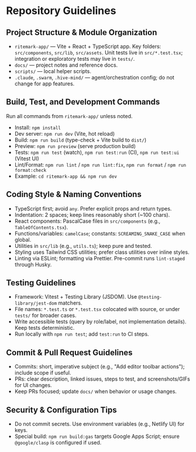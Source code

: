 # Repository Guidelines

## Project Structure & Module Organization
- `ritemark-app/` — Vite + React + TypeScript app. Key folders: `src/components`, `src/lib`, `src/assets`. Unit tests live in `src/*.test.tsx`; integration or exploratory tests may live in `tests/`.
- `docs/` — project notes and reference docs.
- `scripts/` — local helper scripts.
- `.claude`, `.swarm`, `.hive-mind/` — agent/orchestration config; do not change for app features.

## Build, Test, and Development Commands
Run all commands from `ritemark-app/` unless noted.
- Install: `npm install`
- Dev server: `npm run dev` (Vite, hot reload)
- Build: `npm run build` (type-check + Vite build to `dist/`)
- Preview: `npm run preview` (serve production build)
- Tests: `npm run test` (watch), `npm run test:run` (CI), `npm run test:ui` (Vitest UI)
- Lint/Format: `npm run lint` / `npm run lint:fix`, `npm run format` / `npm run format:check`
- Example: `cd ritemark-app && npm run dev`

## Coding Style & Naming Conventions
- TypeScript first; avoid `any`. Prefer explicit props and return types.
- Indentation: 2 spaces; keep lines reasonably short (~100 chars).
- React components: PascalCase files in `src/components` (e.g., `TableOfContents.tsx`).
- Functions/variables: `camelCase`; constants: `SCREAMING_SNAKE_CASE` when global.
- Utilities in `src/lib` (e.g., `utils.ts`); keep pure and tested.
- Styling uses Tailwind CSS utilities; prefer class utilities over inline styles.
- Linting via ESLint; formatting via Prettier. Pre-commit runs `lint-staged` through Husky.

## Testing Guidelines
- Framework: Vitest + Testing Library (JSDOM). Use `@testing-library/jest-dom` matchers.
- File names: `*.test.ts` or `*.test.tsx` colocated with source, or under `tests/` for broader cases.
- Write accessible tests (query by role/label, not implementation details). Keep tests deterministic.
- Run locally with `npm run test`; add `test:run` to CI steps.

## Commit & Pull Request Guidelines
- Commits: short, imperative subject (e.g., "Add editor toolbar actions"); include scope if useful.
- PRs: clear description, linked issues, steps to test, and screenshots/GIFs for UI changes.
- Keep PRs focused; update `docs/` when behavior or usage changes.

## Security & Configuration Tips
- Do not commit secrets. Use environment variables (e.g., Netlify UI) for keys.
- Special build: `npm run build:gas` targets Google Apps Script; ensure `@google/clasp` is configured if used.
